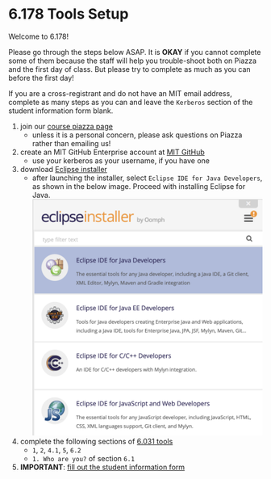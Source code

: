 # 6.178 Tools Setup

Welcome to 6.178!

Please go through the steps below ASAP. It is __OKAY__ if you cannot complete some of them because the staff will help you trouble-shoot both on Piazza and the first day of class. But please try to complete as much as you can before the first day!

If you are a cross-registrant and do not have an MIT email address, complete as many steps as you can and leave the `Kerberos` section of the student information form blank.

1. join our [course piazza page](https://piazza.com/mit/spring2019/6178)
    - unless it is a personal concern, please ask questions on Piazza rather than emailing us!
1. create an MIT GitHub Enterprise account at [MIT GitHub](https://github.mit.edu)
    - use your kerberos as your username, if you have one
1. download [Eclipse installer](https://www.eclipse.org/downloads/)
    - after launching the installer, select `Eclipse IDE for Java Developers`, as shown in the below image. Proceed with installing Eclipse for Java. ![image](images/java.png)
1. complete the following sections of [6.031 tools](http://web.mit.edu/6.031/www/fa18/getting-started/)
    - `1`, `2`, `4.1`, `5`, `6.2`
    - `1. Who are you?` of section `6.1`
1. __IMPORTANT__: [fill out the student information form](https://goo.gl/forms/2k7TOeZ3Xfglt6vo2)